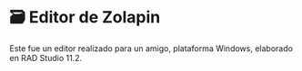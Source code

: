 # :card_file_box: Editor de Zolapin
Este fue un editor realizado para un amigo, plataforma Windows, elaborado en RAD Studio 11.2.
